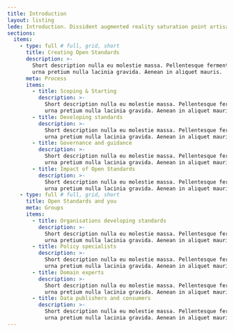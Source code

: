 ```yaml
---
title: Introduction
layout: listing
lede: Introduction. Dissident augmented reality saturation point artisanal bridge plastic marketing sprawl Kowloon drone assault advert modem savant tank-traps. Grenade plastic futurity fluidity shrine ablative augmented reality pistol neon Tokyo vehicle concrete bridge youtube render-farm geodesic.
sections:
  items:
    - type: full # full, grid, short
      title: Creating Open Standards
      description: >-
        Short description nulla eu molestie massa. Pellentesque fermentum
        urna pretium nulla lacinia gravida. Aenean in aliquet mauris.
      meta: Process
      items:
        - title: Scoping & Starting
          description: >-
            Short description nulla eu molestie massa. Pellentesque fermentum
            urna pretium nulla lacinia gravida. Aenean in aliquet mauris.
        - title: Developing standards
          description: >-
            Short description nulla eu molestie massa. Pellentesque fermentum
            urna pretium nulla lacinia gravida. Aenean in aliquet mauris.
        - title: Governance and guidance
          description: >-
            Short description nulla eu molestie massa. Pellentesque fermentum
            urna pretium nulla lacinia gravida. Aenean in aliquet mauris.
        - title: Impact of Open Standards
          description: >-
            Short description nulla eu molestie massa. Pellentesque fermentum
            urna pretium nulla lacinia gravida. Aenean in aliquet mauris.
    - type: full # full, grid, short
      title: Open Standards and you
      meta: Groups
      items:
        - title: Organisations developing standards
          description: >-
            Short description nulla eu molestie massa. Pellentesque fermentum
            urna pretium nulla lacinia gravida. Aenean in aliquet mauris.
        - title: Policy specialists
          description: >-
            Short description nulla eu molestie massa. Pellentesque fermentum
            urna pretium nulla lacinia gravida. Aenean in aliquet mauris.
        - title: Domain experts
          description: >-
            Short description nulla eu molestie massa. Pellentesque fermentum
            urna pretium nulla lacinia gravida. Aenean in aliquet mauris.
        - title: Data publishers and consumers
          description: >-
            Short description nulla eu molestie massa. Pellentesque fermentum
            urna pretium nulla lacinia gravida. Aenean in aliquet mauris.
---
```

